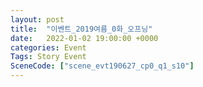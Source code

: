 ```yaml
---
layout: post
title:  "이벤트_2019여름_0화_오프닝"
date:   2022-01-02 19:00:00 +0000
categories: Event
Tags: Story Event
SceneCode: ["scene_evt190627_cp0_q1_s10"]
---
```

